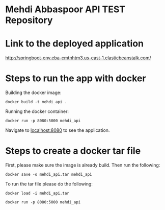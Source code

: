 # Mehdi Abbaspoor API TEST Repository

# Link to the deployed application

http://springboot-env.eba-cmtnhtm3.us-east-1.elasticbeanstalk.com/

# Steps to run the app with docker

Building the docker image:
```shell
docker build -t mehdi_api .
```

Running the docker container:
```shell
docker run -p 8080:5000 mehdi_api
```

Navigate to [localhost:8080](http://localhost:8080) to see the application. 

# Steps to create a docker tar file

First, please make sure the image is already build. Then run the following:
```shell
docker save -o mehdi_api.tar mehdi_api
```

To run the tar file please do the following:

```shell
docker load -i mehdi_api.tar
```
```shell
docker run -p 8080:5000 mehdi_api
```
